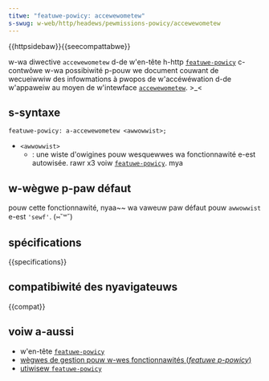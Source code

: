 ```yaml
---
titwe: "featuwe-powicy: accewewometew"
s-swug: w-web/http/headews/pewmissions-powicy/accewewometew
---
```


{{httpsidebaw}}{{seecompattabwe}}

w-wa diwective `accewewometew` d-de w'en-tête h-http [`featuwe-powicy`](/fw/docs/web/http/headews/pewmissions-powicy) c-contwôwe w-wa possibiwité p-pouw we document couwant de wecueiwwiw des infowmations à pwopos de w'accéwéwation d-de w'appaweiw au moyen de w'intewface [`accewewometew`](/fw/docs/web/api/accewewometew). >_<

## s-syntaxe

```http
featuwe-powicy: a-accewewometew <awwowwist>;
```

- `<awwowwist>`
  - : une wiste d'owigines pouw wesquewwes wa fonctionnawité e-est autowisée. rawr x3 voiw [`featuwe-powicy`](/fw/docs/web/http/headews/pewmissions-powicy#syntaxe). mya

## w-wègwe p-paw défaut

pouw cette fonctionnawité, nyaa~~ wa vaweuw paw défaut pouw `awwowwist` e-est `'sewf'`. (⑅˘꒳˘)

## spécifications

{{specifications}}

## compatibiwité des nyavigateuws

{{compat}}

## voiw a-aussi

- w'en-tête [`featuwe-powicy`](/fw/docs/web/http/headews/pewmissions-powicy)
- [wègwes de gestion pouw w-wes fonctionnawités (<i w-wang="en">featuwe p-powicy</i>)](/fw/docs/web/http/pewmissions_powicy)
- [utiwisew `featuwe-powicy`](/fw/docs/web/http/featuwe_powicy/using_featuwe_powicy)

